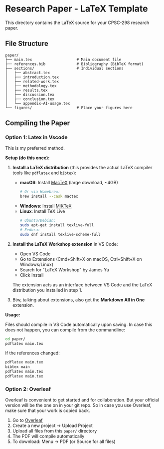 # Research Paper - LaTeX Template

This directory contains the LaTeX source for your CPSC-298 research paper.

## File Structure

```
paper/
├── main.tex                    # Main document file
├── references.bib              # Bibliography (BibTeX format)
├── sections/                   # Individual sections
│   ├── abstract.tex
│   ├── introduction.tex
│   ├── related-work.tex
│   ├── methodology.tex
│   ├── results.tex
│   ├── discussion.tex
│   ├── conclusion.tex
│   └── appendix-AI-usage.tex
└── figures/                    # Place your figures here
```

## Compiling the Paper

### Option 1: Latex in Vscode 

This is my preferred method.

**Setup (do this once):**

1. **Install a LaTeX distribution** (this provides the actual LaTeX compiler tools like `pdflatex` and `bibtex`):
   - **macOS**: Install [MacTeX](https://www.tug.org/mactex/) (large download, ~4GB)
     ```bash
     # Or via Homebrew:
     brew install --cask mactex
     ```
   - **Windows**: Install [MiKTeX](https://miktex.org/download) 
   - **Linux**: Install TeX Live
     ```bash
     # Ubuntu/Debian:
     sudo apt-get install texlive-full
     # Fedora:
     sudo dnf install texlive-scheme-full
     ```

2. **Install the LaTeX Workshop extension** in VS Code:
   - Open VS Code
   - Go to Extensions (Cmd+Shift+X on macOS, Ctrl+Shift+X on Windows/Linux)
   - Search for "LaTeX Workshop" by James Yu
   - Click Install
   
   The extension acts as an interface between VS Code and the LaTeX distribution you installed in step 1.

3. Btw, talking about extensions, also get the **Markdown All in One** extension.
   
**Usage:**

Files should compile in VS Code automatically upon saving. In case this does not happen, you can compile from the commandline:

```bash
cd paper/
pdflatex main.tex
```

If the references changed:
```bash
pdflatex main.tex
bibtex main
pdflatex main.tex
pdflatex main.tex
```

### Option 2: Overleaf 

Overleaf is convenient to get started and for collaboration. But your official version will be the one on in your git repo. So in case you use Overleaf, make sure that your work is copied back.

1. Go to [Overleaf](https://www.overleaf.com/)
2. Create a new project → Upload Project
3. Upload all files from this `paper/` directory
4. The PDF will compile automatically
5. To download: Menu → PDF (or Source for all files)
